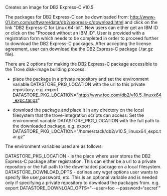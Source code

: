  Creates an image for DB2 Express-C v10.5

 The packages for DB2 Express-C can be downloaded from:
 http://www-01.ibm.com/software/data/db2/express-c/download.html
 and click on the link "DB2 Express-C for Linux 64-bit".
 New users can either get an IBM ID or click on the "Proceed without an
 IBM ID". User is provided with a registration form which needs to be
 completed in order to proceed further to download the DB2 Express-C
 packages. After accepting the license agreement, user can download the
 the DB2 Express-C package (.tar.gz file).

 There are 2 options for making the DB2 Express-C package accessible to
 the Trove disk-image building process:
  - place the package in a private repository and set the environment
    variable DATASTORE_PKG_LOCATION with the url to this private
    repository.
    e.g. export DATASTORE_PKG_LOCATION="http://www.foo.com/db2/v10.5_linuxx64_expc.tar.gz"

  - download the package and place it in any directory on the local
    filesystem that the trove-integration scripts can access. Set the
    environment variable DATASTORE_PKG_LOCATION with the full path to
    the downloaded package.
    e.g. export DATASTORE_PKG_LOCATION="/home/stack/db2/v10.5_linuxx64_expc.tar.gz"

 The environment variables used are as follows:

 DATASTORE_PKG_LOCATION - is the place where user stores the DB2
             Express-C package after registration. This can either be a
             url to a private repository or the full path to the
             downloaded package on a local filesystem.
 DATASTORE_DOWNLOAD_OPTS - defines any wget options user wants to specify
             like user,password, etc. This is an optional variable and is
             needed only if specifying a private repository to download
             the packages from.
    e.g. export DATASTORE_DOWNLOAD_OPTS="--user=foo --password='secret'"

